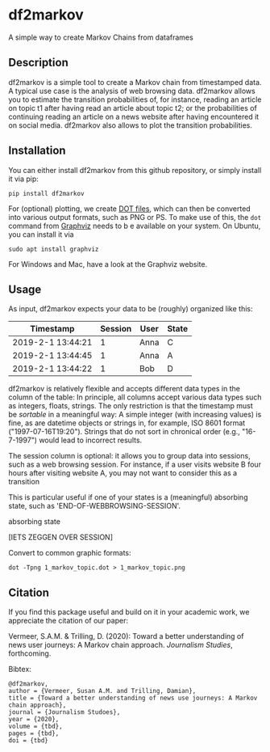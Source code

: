 # df2markov
A simple way to create Markov Chains from dataframes

## Description
df2markov is a simple tool to create a Markov chain from timestamped data. A typical use case is the analysis of web browsing data. df2markov allows you to estimate the transition probabilities of, for instance, reading an article on topic t1 after having read an article about topic t2; or the probabilities of continuing reading an article on a news website after having encountered it on social media. df2markov also allows to plot the transition probabilities.


## Installation
You can either install df2markov from this github repository, or simply install it via pip:
```
pip install df2markov
```

For (optional) plotting, we create [DOT files](https://en.wikipedia.org/wiki/DOT_(graph_description_language)), which can then be converted into various output formats, such as PNG or PS. To make use of this, the `dot` command from [Graphviz](http://graphviz.org) needs to b e available on your system. On Ubuntu, you can install it via

```
sudo apt install graphviz
```

For Windows and Mac, have a look at the Graphviz website.


## Usage

As input, df2markov expects your data to be (roughly) organized like this:

| Timestamp  | Session  | User  | State |
| ------------- | ------------- |------------- | ------------- |
| 2019-2-1 13:44:21  | 1  |  Anna   |   C |
| 2019-2-1 13:44:45  | 1  |  Anna   |   A |
| 2019-2-1 13:44:22  | 1  |  Bob    |   D |

df2markov is relatively flexible and accepts different data types in the column of the table: In principle, all columns accept various data types such as integers, floats, strings. 
The only restriction is that the timestamp must be *sortable* in a meaningful way: A simple integer (with increasing values) is fine, as are datetime objects or strings in, for example, ISO 8601 format ("1997-07-16T19:20"). Strings that do not sort in chronical order (e.g., "16-7-1997") would lead to incorrect results.


The session column is optional: it allows you to group data into sessions, such as a web browsing session. For instance, if a user visits website B four hours after visiting website A, you may not want to consider this as a transition

This is particular useful if one of your states is a (meaningful) absorbing state, such as 'END-OF-WEBBROWSING-SESSION'. 


absorbing state

[IETS ZEGGEN OVER SESSION]



Convert to common graphic formats:
```
dot -Tpng 1_markov_topic.dot > 1_markov_topic.png
```


## Citation

If you find this package useful and build on it in your academic work, we appreciate the citation of our paper:

Vermeer, S.A.M. & Trilling, D. (2020): Toward a better understanding of news user journeys: A Markov chain approach. *Journalism Studies*, forthcoming.

Bibtex:
```
@df2markov,
author = {Vermeer, Susan A.M. and Trilling, Damian},
title = {Toward a better understanding of news use journeys: A Markov chain approach},
journal = {Journalism Studoes},
year = {2020},
volume = {tbd},
pages = {tbd},
doi = {tbd}
```
